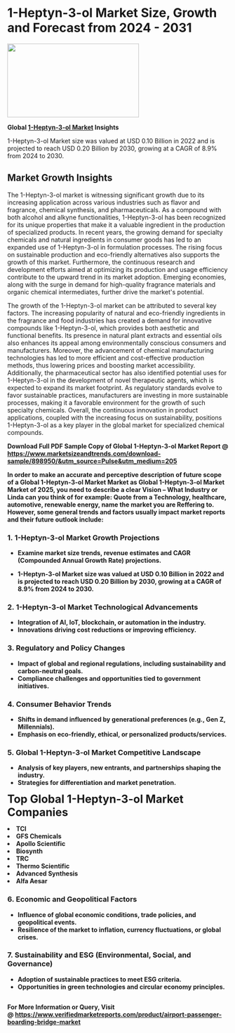 <H1>1-Heptyn-3-ol Market Size, Growth and Forecast from 2024 - 2031</H1><img class="aligncenter size-medium wp-image-584254" src="https://thirdeyenews.in/wp-content/uploads/2024/09/Global-Market-Research-300x168.jpeg" alt="" width="300" height="168" /><p><strong>Global&nbsp;<a href="https://www.marketsizeandtrends.com/download-sample/898950/&amp;utm_source=Pulse&amp;utm_medium=205">1-Heptyn-3-ol Market</a> Insights</strong></p><p>1-Heptyn-3-ol Market size was valued at USD 0.10 Billion in 2022 and is projected to reach USD 0.20 Billion by 2030, growing at a CAGR of 8.9% from 2024 to 2030.</p><p><h2>Market Growth Insights</h2> <p>The 1-Heptyn-3-ol market is witnessing significant growth due to its increasing application across various industries such as flavor and fragrance, chemical synthesis, and pharmaceuticals. As a compound with both alcohol and alkyne functionalities, 1-Heptyn-3-ol has been recognized for its unique properties that make it a valuable ingredient in the production of specialized products. In recent years, the growing demand for specialty chemicals and natural ingredients in consumer goods has led to an expanded use of 1-Heptyn-3-ol in formulation processes. The rising focus on sustainable production and eco-friendly alternatives also supports the growth of this market. Furthermore, the continuous research and development efforts aimed at optimizing its production and usage efficiency contribute to the upward trend in its market adoption. Emerging economies, along with the surge in demand for high-quality fragrance materials and organic chemical intermediates, further drive the market's potential.</p> <p><strong></strong></p> <p>The growth of the 1-Heptyn-3-ol market can be attributed to several key factors. The increasing popularity of natural and eco-friendly ingredients in the fragrance and food industries has created a demand for innovative compounds like 1-Heptyn-3-ol, which provides both aesthetic and functional benefits. Its presence in natural plant extracts and essential oils also enhances its appeal among environmentally conscious consumers and manufacturers. Moreover, the advancement of chemical manufacturing technologies has led to more efficient and cost-effective production methods, thus lowering prices and boosting market accessibility. Additionally, the pharmaceutical sector has also identified potential uses for 1-Heptyn-3-ol in the development of novel therapeutic agents, which is expected to expand its market footprint. As regulatory standards evolve to favor sustainable practices, manufacturers are investing in more sustainable processes, making it a favorable environment for the growth of such specialty chemicals. Overall, the continuous innovation in product applications, coupled with the increasing focus on sustainability, positions 1-Heptyn-3-ol as a key player in the global market for specialized chemical compounds.</p> <p><strong></p><p><span class=""><strong>Download Full PDF Sample Copy of Global 1-Heptyn-3-ol Market Report</strong> @ <a href="https://www.marketsizeandtrends.com/download-sample/898950/&amp;utm_source=Pulse&amp;utm_medium=205" target="_blank">https://www.marketsizeandtrends.com/download-sample/898950/&amp;utm_source=Pulse&amp;utm_medium=205</a></span></p><p>In order to make an accurate and perceptive description of future scope of a Global&nbsp;1-Heptyn-3-ol Market Market as Global&nbsp;1-Heptyn-3-ol Market Market of 2025, you need to describe a clear Vision &ndash; What Industry or Linda can you think of for example: Quote from a Technology, healthcare, automotive, renewable energy, name the market you are Reffering to. However, some general trends and factors usually impact market reports and their future outlook include:</p><h3>1.&nbsp;<strong>1-Heptyn-3-ol Market Growth Projections</strong></h3><ul><li>Examine market size trends, revenue estimates and CAGR (Compounded Annual Growth Rate) projections.</li><li><p>1-Heptyn-3-ol Market size was valued at USD 0.10 Billion in 2022 and is projected to reach USD 0.20 Billion by 2030, growing at a CAGR of 8.9% from 2024 to 2030.</p></li></ul><h3>2.&nbsp;<strong>1-Heptyn-3-ol Market Technological Advancements</strong></h3><ul><li>Integration of AI, IoT, blockchain, or automation in the industry.</li><li>Innovations driving cost reductions or improving efficiency.</li></ul><h3>3.&nbsp;<strong>Regulatory and Policy Changes</strong></h3><ul><li>Impact of global and regional regulations, including sustainability and carbon-neutral goals.</li><li>Compliance challenges and opportunities tied to government initiatives.</li></ul><h3>4.&nbsp;<strong>Consumer Behavior Trends</strong></h3><ul><li>Shifts in demand influenced by generational preferences (e.g., Gen Z, Millennials).</li><li>Emphasis on eco-friendly, ethical, or personalized products/services.</li></ul><h3>5.&nbsp;<strong>Global 1-Heptyn-3-ol Market Competitive Landscape</strong></h3><ul><li>Analysis of key players, new entrants, and partnerships shaping the industry.</li><li>Strategies for differentiation and market penetration.</li></ul><p data-pm-slice="1 1 []"><span style="color: inherit; font-family: inherit; font-size: 25px;">Top Global 1-Heptyn-3-ol Market Companies</span></p><div class="" data-test-id=""><p><li>TCI</li><li> GFS Chemicals</li><li> Apollo Scientific</li><li> Biosynth</li><li> TRC</li><li> Thermo Scientific</li><li> Advanced Synthesis</li><li> Alfa Aesar</li></p></div><h3>6.&nbsp;<strong>Economic and Geopolitical Factors</strong></h3><ul><li>Influence of global economic conditions, trade policies, and geopolitical events.</li><li>Resilience of the market to inflation, currency fluctuations, or global crises.</li></ul><h3>7.&nbsp;<strong>Sustainability and ESG (Environmental, Social, and Governance)</strong></h3><ul><li>Adoption of sustainable practices to meet ESG criteria.</li><li>Opportunities in green technologies and circular economy principles.</li></ul><h2><strong style="font-size: 14px;">For More Information or Query, Visit @&nbsp;</strong><a style="background-color: #ffffff; font-size: 14px;" href="https://www.marketsizeandtrends.com/report/1-heptyn-3-ol-market/" target="_blank">https://www.verifiedmarketreports.com/product/airport-passenger-boarding-bridge-market</a></h2>
